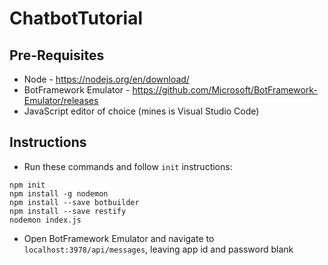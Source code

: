 # ChatbotTutorial
## Pre-Requisites ##
* Node - https://nodejs.org/en/download/
*	BotFramework Emulator - https://github.com/Microsoft/BotFramework-Emulator/releases
*	JavaScript editor of choice (mines is Visual Studio Code)

## Instructions ##
* Run these commands and follow `init` instructions:
```
npm init
npm install -g nodemon
npm install --save botbuilder
npm install --save restify
nodemon index.js
```

* Open BotFramework Emulator and navigate to `localhost:3978/api/messages`, leaving app id and password blank
